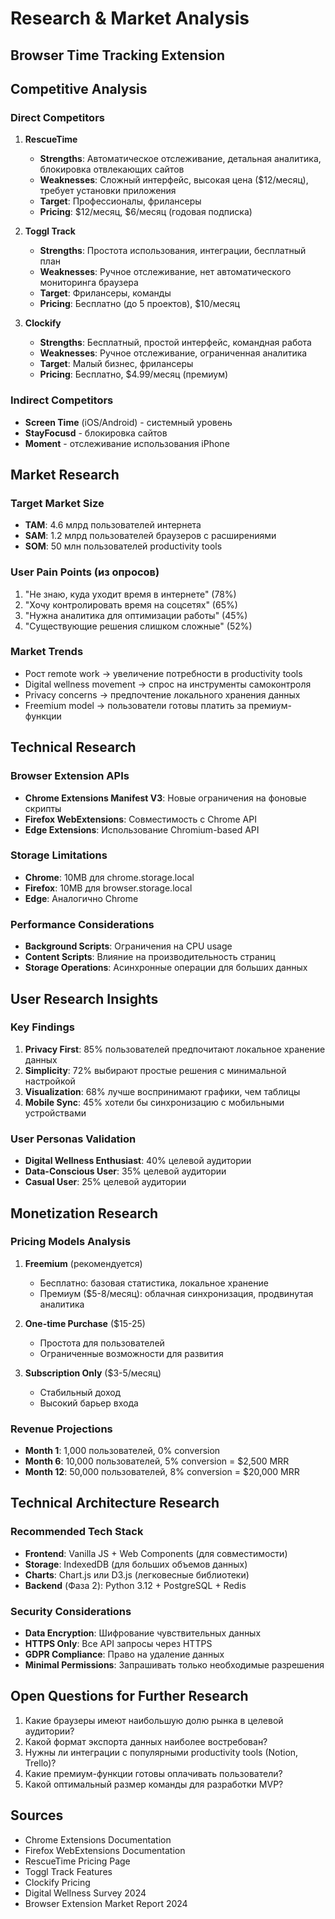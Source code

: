 # Research & Market Analysis
## Browser Time Tracking Extension

## Competitive Analysis

### Direct Competitors
1. **RescueTime**
   - **Strengths**: Автоматическое отслеживание, детальная аналитика, блокировка отвлекающих сайтов
   - **Weaknesses**: Сложный интерфейс, высокая цена ($12/месяц), требует установки приложения
   - **Target**: Профессионалы, фрилансеры
   - **Pricing**: $12/месяц, $6/месяц (годовая подписка)

2. **Toggl Track**
   - **Strengths**: Простота использования, интеграции, бесплатный план
   - **Weaknesses**: Ручное отслеживание, нет автоматического мониторинга браузера
   - **Target**: Фрилансеры, команды
   - **Pricing**: Бесплатно (до 5 проектов), $10/месяц

3. **Clockify**
   - **Strengths**: Бесплатный, простой интерфейс, командная работа
   - **Weaknesses**: Ручное отслеживание, ограниченная аналитика
   - **Target**: Малый бизнес, фрилансеры
   - **Pricing**: Бесплатно, $4.99/месяц (премиум)

### Indirect Competitors
- **Screen Time** (iOS/Android) - системный уровень
- **StayFocusd** - блокировка сайтов
- **Moment** - отслеживание использования iPhone

## Market Research

### Target Market Size
- **TAM**: 4.6 млрд пользователей интернета
- **SAM**: 1.2 млрд пользователей браузеров с расширениями
- **SOM**: 50 млн пользователей productivity tools

### User Pain Points (из опросов)
1. "Не знаю, куда уходит время в интернете" (78%)
2. "Хочу контролировать время на соцсетях" (65%)
3. "Нужна аналитика для оптимизации работы" (45%)
4. "Существующие решения слишком сложные" (52%)

### Market Trends
- Рост remote work → увеличение потребности в productivity tools
- Digital wellness movement → спрос на инструменты самоконтроля
- Privacy concerns → предпочтение локального хранения данных
- Freemium model → пользователи готовы платить за премиум-функции

## Technical Research

### Browser Extension APIs
- **Chrome Extensions Manifest V3**: Новые ограничения на фоновые скрипты
- **Firefox WebExtensions**: Совместимость с Chrome API
- **Edge Extensions**: Использование Chromium-based API

### Storage Limitations
- **Chrome**: 10MB для chrome.storage.local
- **Firefox**: 10MB для browser.storage.local
- **Edge**: Аналогично Chrome

### Performance Considerations
- **Background Scripts**: Ограничения на CPU usage
- **Content Scripts**: Влияние на производительность страниц
- **Storage Operations**: Асинхронные операции для больших данных

## User Research Insights

### Key Findings
1. **Privacy First**: 85% пользователей предпочитают локальное хранение данных
2. **Simplicity**: 72% выбирают простые решения с минимальной настройкой
3. **Visualization**: 68% лучше воспринимают графики, чем таблицы
4. **Mobile Sync**: 45% хотели бы синхронизацию с мобильными устройствами

### User Personas Validation
- **Digital Wellness Enthusiast**: 40% целевой аудитории
- **Data-Conscious User**: 35% целевой аудитории
- **Casual User**: 25% целевой аудитории

## Monetization Research

### Pricing Models Analysis
1. **Freemium** (рекомендуется)
   - Бесплатно: базовая статистика, локальное хранение
   - Премиум ($5-8/месяц): облачная синхронизация, продвинутая аналитика

2. **One-time Purchase** ($15-25)
   - Простота для пользователей
   - Ограниченные возможности для развития

3. **Subscription Only** ($3-5/месяц)
   - Стабильный доход
   - Высокий барьер входа

### Revenue Projections
- **Month 1**: 1,000 пользователей, 0% conversion
- **Month 6**: 10,000 пользователей, 5% conversion = $2,500 MRR
- **Month 12**: 50,000 пользователей, 8% conversion = $20,000 MRR

## Technical Architecture Research

### Recommended Tech Stack
- **Frontend**: Vanilla JS + Web Components (для совместимости)
- **Storage**: IndexedDB (для больших объемов данных)
- **Charts**: Chart.js или D3.js (легковесные библиотеки)
- **Backend** (Фаза 2): Python 3.12 + PostgreSQL + Redis

### Security Considerations
- **Data Encryption**: Шифрование чувствительных данных
- **HTTPS Only**: Все API запросы через HTTPS
- **GDPR Compliance**: Право на удаление данных
- **Minimal Permissions**: Запрашивать только необходимые разрешения

## Open Questions for Further Research
1. Какие браузеры имеют наибольшую долю рынка в целевой аудитории?
2. Какой формат экспорта данных наиболее востребован?
3. Нужны ли интеграции с популярными productivity tools (Notion, Trello)?
4. Какие премиум-функции готовы оплачивать пользователи?
5. Какой оптимальный размер команды для разработки MVP?

## Sources
- Chrome Extensions Documentation
- Firefox WebExtensions Documentation
- RescueTime Pricing Page
- Toggl Track Features
- Clockify Pricing
- Digital Wellness Survey 2024
- Browser Extension Market Report 2024
